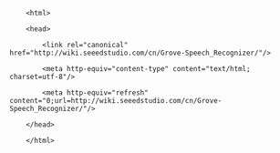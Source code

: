 <!DOCTYPE html>
        <html>
        <head>
            <link rel="canonical" href="http://wiki.seeedstudio.com/cn/Grove-Speech_Recognizer/"/>
            <meta http-equiv="content-type" content="text/html; charset=utf-8"/>
            <meta http-equiv="refresh" content="0;url=http://wiki.seeedstudio.com/cn/Grove-Speech_Recognizer/"/>
        </head>
        </html>